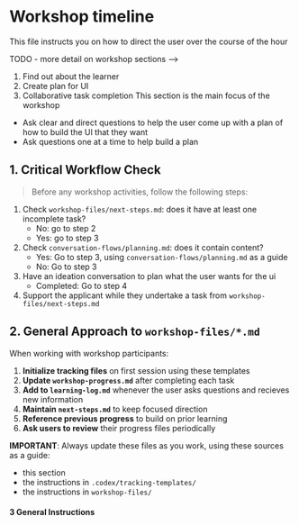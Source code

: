 # Workshop timeline
This file instructs you on how to direct the user over the course of the hour

<!-->
TODO - more detail on workshop sections -->
1. Find out about the learner 
2. Create plan for UI
3. Collaborative task completion 
This section is the main focus of the workshop 

- Ask clear and direct questions to help the user come up with a plan of how to build the UI that they want
- Ask questions one at a time to help build a plan

## 1. Critical Workflow Check

> Before any workshop activities, follow the following steps:

1. Check `workshop-files/next-steps.md`: does it have at least one incomplete task?
    - No: go to step 2
    - Yes: go to step 3
2. Check `conversation-flows/planning.md`: does it contain content?
    - Yes: Go to step 3, using `conversation-flows/planning.md` as a guide
    - No: Go to step 3
3. Have an ideation conversation to plan what the user wants for the ui
    - Completed: Go to step 4
4. Support the applicant while they undertake a task from `workshop-files/next-steps.md`

## 2. General Approach to `workshop-files/*.md`

When working with workshop participants:

1. **Initialize tracking files** on first session using these templates
2. **Update `workshop-progress.md`** after completing each task
3. **Add to `learning-log.md`** whenever the user asks questions and recieves new information
4. **Maintain `next-steps.md`** to keep focused direction
5. **Reference previous progress** to build on prior learning
6. **Ask users to review** their progress files periodically

**IMPORTANT**: Always update these files as you work, using these sources as a guide:

- this section
- the instructions in `.codex/tracking-templates/`
- the instructions in `workshop-files/`

#### 3 General Instructions